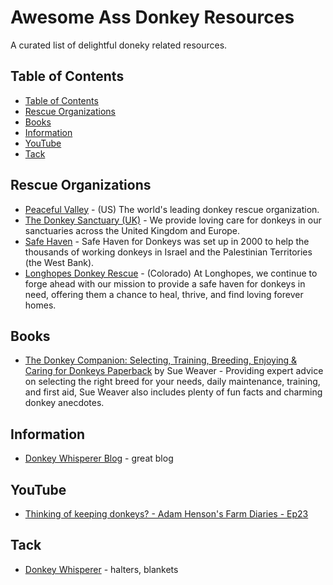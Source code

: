 # Awesome Ass Donkey Resources

A curated list of delightful doneky related resources.

## Table of Contents

- [Table of Contents](#table-of-contents)
- [Rescue Organizations](#rescue-organizations)
- [Books](#books)
- [Information](#information)
- [YouTube](#youtube)
- [Tack](#tack)


## Rescue Organizations

- [Peaceful Valley](https://donkeyrescue.org/) - (US) The world's leading donkey rescue organization.
- [The Donkey Sanctuary (UK)](https://www.thedonkeysanctuary.org.uk/) - We provide loving care for donkeys in our sanctuaries across the United Kingdom and Europe.
- [Safe Haven](https://www.safehaven4donkeys.org/) - Safe Haven for Donkeys was set up in 2000 to help the thousands of working donkeys in Israel and the Palestinian Territories (the West Bank).
- [Longhopes Donkey Rescue](https://longhopes.org/) - (Colorado) At Longhopes, we continue to forge ahead with our mission to provide a safe haven for donkeys in need, offering them a chance to heal, thrive, and find loving forever homes.


## Books

- [The Donkey Companion: Selecting, Training, Breeding, Enjoying & Caring for Donkeys Paperback](https://www.amazon.com/Donkey-Companion-Selecting-Training-Breeding/dp/160342038X) by Sue Weaver  - Providing expert advice on selecting the right breed for your needs, daily maintenance, training, and first aid, Sue Weaver also includes plenty of fun facts and charming donkey anecdotes.


## Information

- [Donkey Whisperer Blog](https://blog.donkeywhisperer.com/) - great blog


## YouTube

- [Thinking of keeping donkeys? - Adam Henson's Farm Diaries - Ep23](https://www.youtube.com/watch?v=bhDayHbqcIs)

## Tack

- [Donkey Whisperer](https://donkeywhisperer.com/) - halters, blankets
